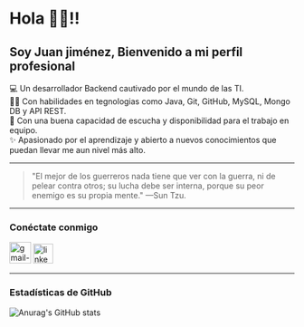 # Hola 👋🏻!! 
## Soy Juan jiménez, Bienvenido a mi perfil profesional   
💻 Un desarrollador Backend cautivado por el mundo de las TI.  
👩‍💻 Con habilidades en tegnologias como Java, Git, GitHub, MySQL, Mongo DB y API REST.  
🤝 Con una buena capacidad de escucha y disponibilidad para el trabajo en equipo.  
✨ Apasionado por el aprendizaje y abierto a nuevos conocimientos que puedan llevar me aun nivel más alto.

___
> "El mejor de los guerreros nada tiene que ver con la guerra, ni de pelear contra otros; su lucha debe ser interna, porque su peor enemigo es su propia mente."
> —Sun Tzu.
___

### Conéctate conmigo  
[<img width="38" height="38" src="https://img.icons8.com/plasticine/38/gmail-new.png" alt="gmail-new"/>](mailto:juancamilojimenezj@gmail.com)
[<img width="35" height="35" src="https://img.icons8.com/color/48/linkedin.png" alt="linkedin"/>](https://www.linkedin.com/in/juan-camilo-jim%C3%A9nez-j-backend/) 

___
### Estadísticas de GitHub
![Anurag's GitHub stats](https://github-readme-stats.vercel.app/api?username=JuanJimenez&show_icons=true&theme=gruvbox)

